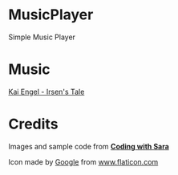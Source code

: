 # MusicPlayer
Simple Music Player
 
# Music
[Kai Engel - Irsen's Tale](http://freemusicarchive.org/music/Kai_Engel/Irsens_Tale/)

# Credits
Images and sample code from **[Coding with Sara](https://codingwithsara.com/java-android-studio-tutorial-simple-music-player)**

Icon made by [Google](https://www.flaticon.com/packs/av) from www.flaticon.com 

